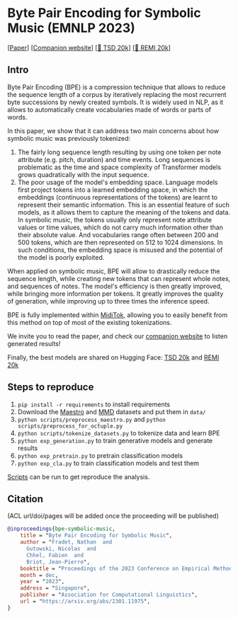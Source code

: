 # Byte Pair Encoding for Symbolic Music (EMNLP 2023)

[[Paper](https://arxiv.org/abs/2301.11975)]
[[Companion website](https://Natooz.github.io/BPE-Symbolic-Music/)]
[[🤗 TSD 20k](https://huggingface.co/Natooz/Maestro-TSD-bpe20k)]
[[🤗 REMI 20k](https://huggingface.co/Natooz/Maestro-REMI-bpe20k)]

## Intro

Byte Pair Encoding (BPE) is a compression technique that allows to reduce the sequence length of a corpus by iteratively replacing the most recurrent byte successions by newly created symbols. It is widely used in NLP, as it allows to automatically create vocabularies made of words or parts of words.

In this paper, we show that it can address two main concerns about how symbolic music was previously tokenized:

1. The fairly long sequence length resulting by using one token per note attribute (e.g. pitch, duration) and time events. Long sequences is problematic as the time and space complexity of Transformer models grows quadratically with the input sequence.
2. The poor usage of the model's embedding space. Language models first project tokens into a learned embedding space, in which the embeddings (continuous representations of the tokens) are learnt to represent their semantic information. This is an essential feature of such models, as it allows them to capture the meaning of the tokens and data. In symbolic music, the tokens usually only represent note attribute values or time values, which do not carry much information other than their absolute value. And vocabularies range often between 200 and 500 tokens, which are then represented on 512 to 1024 dimensions. In such conditions, the embedding space is misused and the potential of the model is poorly exploited.

When applied on symbolic music, BPE will allow to drastically reduce the sequence length, while creating new tokens that can represent whole notes, and sequences of notes. The model's efficiency is then greatly improved, while bringing more information per tokens. It greatly improves the quality of generation, while improving up to three times the inference speed.

BPE is fully implemented within [MidiTok](https://github.com/Natooz/MidiTok), allowing you to easily benefit from this method on top of most of the existing tokenizations.

We invite you to read the paper, and check our [companion website](https://Natooz.github.io/bpe-symbolic-music/) to listen generated results!

Finally, the best models are shared on Hugging Face: [TSD 20k](https://huggingface.co/Natooz/Maestro-TSD-bpe20k) and [REMI 20k](https://huggingface.co/Natooz/Maestro-REMI-bpe20k)

## Steps to reproduce

1. `pip install -r requirements` to install requirements
2. Download the [Maestro](https://magenta.tensorflow.org/datasets/maestro) and [MMD](https://zenodo.org/record/5142664#.YQN3c5NKgWo) datasets and put them in `data/`
3. `python scripts/preprocess_maestro.py` and `python scripts/preprocess_for_octuple.py`
4. `python scripts/tokenize_datasets.py` to tokenize data and learn BPE
5. `python exp_generation.py` to train generative models and generate results
6. `python exp_pretrain.py` to pretrain classification models
7. `python exp_cla.py` to train classification models and test them

[Scripts](./scripts) can be run to get reproduce the analysis.

## Citation

(ACL url/doi/pages will be added once the proceeding will be published)
```bibtex
@inproceedings{bpe-symbolic-music,
    title = "Byte Pair Encoding for Symbolic Music",
    author = "Fradet, Nathan  and
      Gutowski, Nicolas  and
      Chhel, Fabien  and
      Briot, Jean-Pierre",
    booktitle = "Proceedings of the 2023 Conference on Empirical Methods in Natural Language Processing",
    month = dec,
    year = "2023",
    address = "Singapore",
    publisher = "Association for Computational Linguistics",
    url = "https://arxiv.org/abs/2301.11975",
}
```